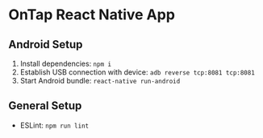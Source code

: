 # OnTap React Native App

## Android Setup
1. Install dependencies: `npm i`
2. Establish USB connection with device: `adb reverse tcp:8081 tcp:8081`
3. Start Android bundle: `react-native run-android`

## General Setup
- ESLint: `npm run lint`

